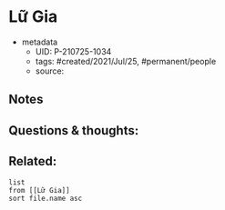 # Lữ Gia

- metadata
	- UID: P-210725-1034
	- tags: #created/2021/Jul/25, #permanent/people 
	- source: 

## Notes


## Questions & thoughts:

## Related:
```dataview
list
from [[Lữ Gia]]
sort file.name asc
```
